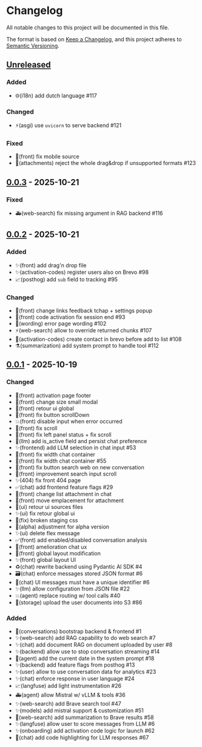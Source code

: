 # Changelog

All notable changes to this project will be documented in this file.

The format is based on [Keep a Changelog](https://keepachangelog.com/en/1.0.0),
and this project adheres to
[Semantic Versioning](https://semver.org/spec/v2.0.0.html).

## [Unreleased]

### Added

- 🌐(i18n) add dutch language #117

### Changed

- ⚡️(asgi) use `uvicorn` to serve backend #121

### Fixed

- 🐛(front) fix mobile source
- 🐛(attachments) reject the whole drag&drop if unsupported formats #123


## [0.0.3] - 2025-10-21

### Fixed

- 🚑️(web-search) fix missing argument in RAG backend #116


## [0.0.2] - 2025-10-21

### Added

- ✨(front) add drag'n drop file
- ✨(activation-codes) register users also on Brevo #98
- 📈(posthog) add `sub` field to tracking #95

### Changed
- 🔧(front) change links feedback tchap + settings popup
- 🐛(front) code activation fix session end #93
- 💬(wording) error page wording #102
- ⚡️(web-search) allow to override returned chunks #107
- 🐛(activation-codes) create contact in brevo before add to list #108
- ⚗️(summarization) add system prompt to handle tool #112


## [0.0.1] - 2025-10-19

### Changed

- 🎨(front) activation page footer
- 👷(front) change size small modal
- 🎨(front) retour ui global
- 👷(front) fix button scrollDown
- 💥(front) disable input when error occurred
- 👷(front) fix scroll
- 🐛(front) fix left panel status + fix scroll
- 🐛(llm) add is_active field and persist chat preference
- ✨(frontend) add LLM selection in chat input #53
- 🎨(front) fix width chat container
- 🎨(front) fix width chat container #55
- 🐛(front) fix button search web on new conversation
- 🎨(front) improvement search input scroll
- ✨(404) fix front 404 page
- ✅(chat) add frontend feature flags #29
- 🎨(front) change list attachment in chat
- 🎨(front) move emplacement for attachment
- 🎨(ui) retour ui sources files
- ✨(ui) fix retour global ui 
- 🐛(fix) broken staging css
- 🎨(alpha) adjustment for alpha version
- ✨(ui) delete flex message
- ✅(front) add enabled/disabled conversation analysis
- 🎨(front) amelioration chat ux
- 🎨(front) global layout modification
- ✨(front) global layout UI
- ♻️(chat) rewrite backend using Pydantic AI SDK #4
- 🗃️(chat) enforce messages stored JSON format #6
- 🐛(chat) UI messages must have a unique identifier #6
- ✨(llm) allow configuration from JSON file #22
- 💥(agent) replace routing w/ tool calls #40
- 🧱(storage) upload the user documents into S3 #86

### Added

- 🎉(conversations) bootstrap backend & frontend #1
- ✨(web-search) add RAG capability to do web search #7
- ✨(chat) add document RAG on document uploaded by user #8
- ✨(backend) allow use to stop conversation streaming #14
- 🐛(agent) add the current date in the system prompt #18
- ✨(backend) add feature flags from posthog #13
- ✨(user) allow to use conversation data for analytics #23
- ✨(chat) enforce response in user language #24
- 📈(langfuse) add light instrumentation #26
- 🚑️(agent) allow Mistral w/ vLLM & tools #36
- ✨(web-search) add Brave search tool #47
- ✨(models) add mistral support & customization #51
- 🐛(web-search) add summarization to Brave results #58
- ✨(langfuse) allow user to score messages from LLM #6
- ✨(onboarding) add activation code logic for launch #62
- 💄(chat) add code highlighting for LLM responses #67


[unreleased]: https://github.com/suitenumerique/conversations/compare/v0.0.3...main
[0.0.3]: https://github.com/suitenumerique/conversations/releases/v0.0.3
[0.0.2]: https://github.com/suitenumerique/conversations/releases/v0.0.2
[0.0.1]: https://github.com/suitenumerique/conversations/releases/v0.0.1
